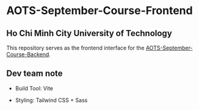 # AOTS-September-Course-Frontend

## Ho Chi Minh City University of Technology

This repository serves as the frontend interface for the [AOTS-September-Course-Backend](https://github.com/silam741852963/AOTS-September-Course-Backend).

## Dev team note

+ Build Tool: Vite

+ Styling: Tailwind CSS + Sass
